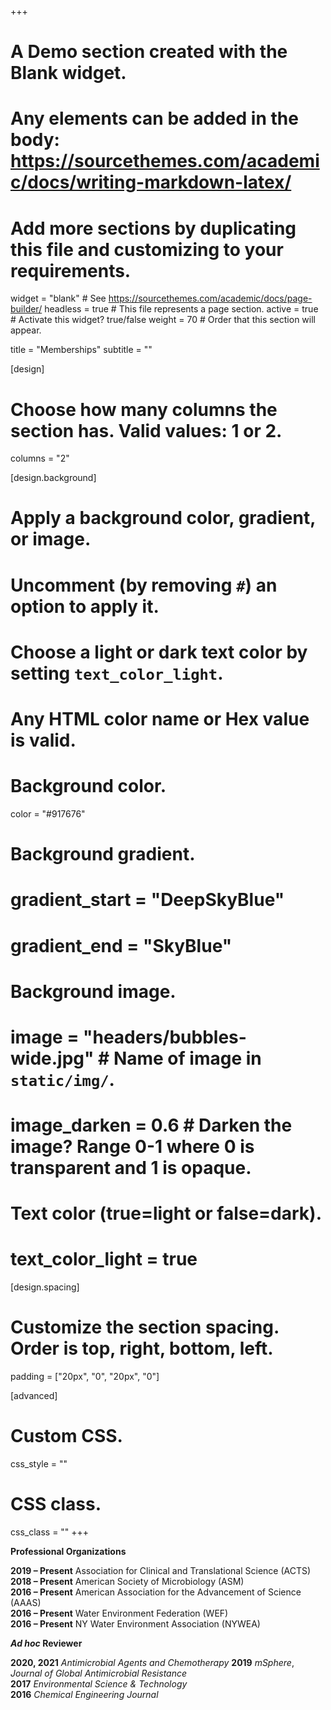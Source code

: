 +++
# A Demo section created with the Blank widget.
# Any elements can be added in the body: https://sourcethemes.com/academic/docs/writing-markdown-latex/
# Add more sections by duplicating this file and customizing to your requirements.

widget = "blank"  # See https://sourcethemes.com/academic/docs/page-builder/
headless = true  # This file represents a page section.
active = true  # Activate this widget? true/false
weight = 70  # Order that this section will appear.

title = "Memberships"
subtitle = ""

[design]
  # Choose how many columns the section has. Valid values: 1 or 2.
  columns = "2"

[design.background]
  # Apply a background color, gradient, or image.
  #   Uncomment (by removing `#`) an option to apply it.
  #   Choose a light or dark text color by setting `text_color_light`.
  #   Any HTML color name or Hex value is valid.

  # Background color.
  color = "#917676"
  
  # Background gradient.
  # gradient_start = "DeepSkyBlue"
  # gradient_end = "SkyBlue"
  
  # Background image.
  # image = "headers/bubbles-wide.jpg"  # Name of image in `static/img/`.
  # image_darken = 0.6  # Darken the image? Range 0-1 where 0 is transparent and 1 is opaque.

  # Text color (true=light or false=dark).
  # text_color_light = true

[design.spacing]
  # Customize the section spacing. Order is top, right, bottom, left.
  padding = ["20px", "0", "20px", "0"]

[advanced]
 # Custom CSS. 
 css_style = ""
 
 # CSS class.
 css_class = ""
+++

<strong>Professional Organizations</strong>

<strong>2019 – Present</strong>	    Association for Clinical and Translational Science (ACTS)  
<strong>2018 – Present</strong>	    American Society of Microbiology (ASM)  
<strong>2016 – Present</strong>	    American Association for the Advancement of Science (AAAS)  
<strong>2016 – Present</strong>	    Water Environment Federation (WEF)  
<strong>2016 – Present</strong>	    NY Water Environment Association (NYWEA)  

<strong>*Ad hoc* Reviewer</strong>

<strong>2020, 2021</strong>     *Antimicrobial Agents and Chemotherapy* 
<strong>2019</strong>     *mSphere*, *Journal of Global Antimicrobial Resistance*  
<strong>2017</strong>     *Environmental Science & Technology*  
<strong>2016</strong>     *Chemical Engineering Journal*

